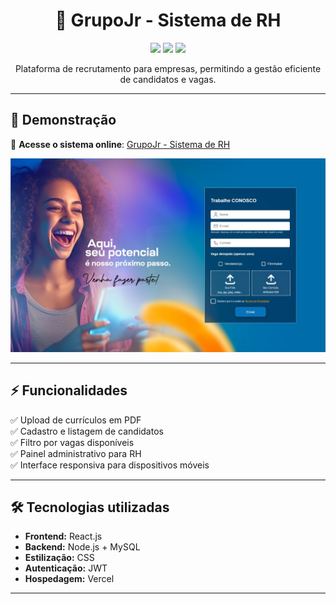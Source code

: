 <h1 align="center">🤝 GrupoJr - Sistema de RH</h1>

<p align="center">
  <img src="https://img.shields.io/badge/Status-Online-success?style=flat-square">
  <img src="https://img.shields.io/github/languages/top/Brunoso0/GrupoJr?style=flat-square">
  <img src="https://img.shields.io/github/last-commit/Brunoso0/GrupoJr?style=flat-square">
</p>

<p align="center">
  Plataforma de recrutamento para empresas, permitindo a gestão eficiente de candidatos e vagas.
</p>

---

## 🚀 Demonstração

🔗 **Acesse o sistema online**: [GrupoJr - Sistema de RH](https://www.empresasgrupojr.com.br/)

![Preview](./src/assets/preview.jpg) <!-- Altere para o caminho correto da imagem -->

---

## ⚡ Funcionalidades

✅ Upload de currículos em PDF  
✅ Cadastro e listagem de candidatos  
✅ Filtro por vagas disponíveis  
✅ Painel administrativo para RH  
✅ Interface responsiva para dispositivos móveis  

---

## 🛠️ Tecnologias utilizadas

- **Frontend:** React.js
- **Backend:** Node.js + MySQL
- **Estilização:** CSS
- **Autenticação:** JWT
- **Hospedagem:** Vercel

---
